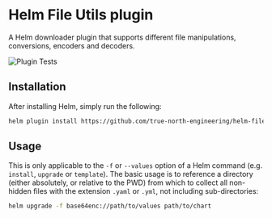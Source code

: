 # Helm File Utils plugin

A Helm downloader plugin that supports different file manipulations, conversions, encoders and decoders.

![Plugin Tests](https://github.com/true-north-engineering/helm-file-utils/actions/workflows/file-utils-release.yml/badge.svg)

## Installation

After installing Helm, simply run the following:
```bash
helm plugin install https://github.com/true-north-engineering/helm-file-utils
```

## Usage

This is only applicable to the `-f` or `--values` option of a Helm
command (e.g. `install`, `upgrade` or `template`).  The basic usage
is to reference a directory (either absolutely, or relative to the
PWD) from which to collect all non-hidden files with the extension
`.yaml` or `.yml`, not including sub-directories:

```bash
helm upgrade -f base64enc://path/to/values path/to/chart
```
